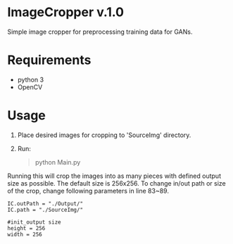 # ImageCropper v.1.0

Simple image cropper for preprocessing training data for GANs.

# Requirements 
- python 3
- OpenCV


# Usage
1. Place desired images for cropping to 'SourceImg' directory.

2. Run:
   > python Main.py

Running this will crop the images into as many pieces with defined output size as possible. The default size is 256x256.
To change in/out path or size of the crop, change following parameters in line 83~89.


    IC.outPath = "./Output/"    
    IC.path = "./SourceImg/"

    #init_output size
    height = 256
    width = 256

